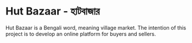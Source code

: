 # Hut Bazaar - হাটবাজার

Hut Bazaar is a Bengali word, meaning village market. The intention of this project is to develop an online platform for buyers and sellers.

